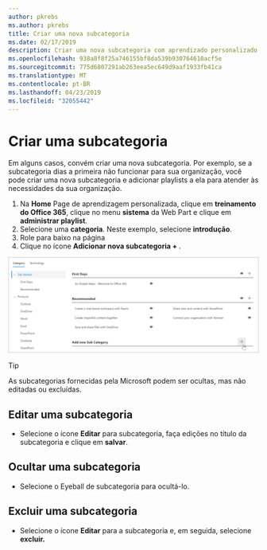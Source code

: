 ```yaml
---
author: pkrebs
ms.author: pkrebs
title: Criar uma nova subcategoria
ms.date: 02/17/2019
description: Criar uma nova subcategoria com aprendizado personalizado
ms.openlocfilehash: 938a8f8f25a746155bf8da539b930764610acf5e
ms.sourcegitcommit: 775d6807291ab263eea5ec649d9aaf1933fb41ca
ms.translationtype: MT
ms.contentlocale: pt-BR
ms.lasthandoff: 04/23/2019
ms.locfileid: "32055442"
---
```

# <a name="create-a-subcategory"></a>Criar uma subcategoria 
Em alguns casos, convém criar uma nova subcategoria. Por exemplo, se a subcategoria dias a primeira não funcionar para sua organização, você pode criar uma nova subcategoria e adicionar playlists a ela para atender às necessidades da sua organização. 

1. Na **Home** Page de aprendizagem personalizada, clique em **treinamento do Office 365**, clique no menu **sistema** da Web Part e clique em **administrar playlist**. 
2. Selecione uma **categoria**. Neste exemplo, selecione **introdução**.  
3. Role para baixo na página 
3. Clique no ícone **Adicionar nova subcategoria +** .  

![CG-newsubcategory. png](media/cg-newsubcategory.png)

> [!TIP]
> As subcategorias fornecidas pela Microsoft podem ser ocultas, mas não editadas ou excluídas. 

## <a name="edit-a-subcategory"></a>Editar uma subcategoria
- Selecione o ícone **Editar** para subcategoria, faça edições no título da subcategoria e clique em **salvar**.

## <a name="hide-a-subcategory"></a>Ocultar uma subcategoria
- Selecione o Eyeball de subcategoria para ocultá-lo. 

## <a name="delete-a-subcategory"></a>Excluir uma subcategoria
- Selecione o ícone **Editar** para a subcategoria e, em seguida, selecione **excluir.** 
